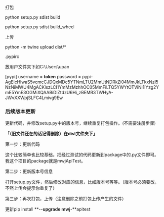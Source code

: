 打包

python setup.py sdist build

python setup.py sdist build_wheel

上传

python -m twine upload dist/*

.pypirc

放用户文件夹下如C:\Users\upan

[pypi]
  username = __token__
  password = pypi-AgEIcHlwaS5vcmcCJDQxMDc5YTNmLTU2MmUtNDRkZi04MmJkLTkxNzI5NzNiMWU4MgACKlszLCI1YmMzMzhhOC05MmFiLTQ5YWYtOTViNi1lYzg2YmE5YmE3OGMiXQAABiDlZtdzU6Hi_zBEMR3TWHyA-JWvXXWpjSLFC4Lmivg9Ew

### **后续版本更新**

更新代码，并修改setup.py中的版本号，继续重复打包操作。(不需要注册步骤)

**「（旧文件还在的话记得删除）在dist文件夹下」**

第一步：更新代码

这个比较简单也比较基础，把经过测试的代码更新到package中的.py文件即可。我这个项目的package就是mwjApiTest。

第二步：更新版本号信息

打开setup.py文件，然后修改对应的信息，比如版本号等等。（版本号必须要改，不然上传会提示你重复了）

第三步：再次打包，上传（注意删除之前打包上传产生的文件）

更新pip install **--**upgrade mwj**-**apitest
